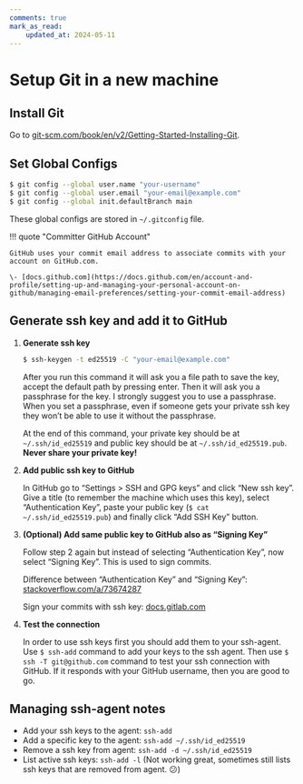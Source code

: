 ```yaml
---
comments: true
mark_as_read:
    updated_at: 2024-05-11
---
```


# Setup Git in a new machine

## Install Git

Go to
[git-scm.com/book/en/v2/Getting-Started-Installing-Git](https://git-scm.com/book/en/v2/Getting-Started-Installing-Git).

## Set Global Configs

```bash
$ git config --global user.name "your-username"
$ git config --global user.email "your-email@example.com"
$ git config --global init.defaultBranch main
```

These global configs are stored in `~/.gitconfig` file.

!!! quote "Committer GitHub Account"

    GitHub uses your commit email address to associate commits with your account on GitHub.com.

    \- [docs.github.com](https://docs.github.com/en/account-and-profile/setting-up-and-managing-your-personal-account-on-github/managing-email-preferences/setting-your-commit-email-address)

## Generate ssh key and add it to GitHub

1. **Generate ssh key**

    ```bash
    $ ssh-keygen -t ed25519 -C "your-email@example.com"
    ```

    After you run this command it will ask you a file path to save the key, accept the default path
    by pressing enter. Then it will ask you a passphrase for the key. I strongly suggest you to use
    a passphrase. When you set a passphrase, even if someone gets your private ssh key they won’t be
    able to use it without the passphrase.

    At the end of this command, your private key should be at `~/.ssh/id_ed25519` and public key
    should be at `~/.ssh/id_ed25519.pub`. **Never share your private key!**

2. **Add public ssh key to GitHub**

    In GitHub go to “Settings > SSH and GPG keys” and click “New ssh key”. Give a title (to remember
    the machine which uses this key), select “Authentication Key”, paste your public key (`$ cat
    ~/.ssh/id_ed25519.pub`) and finally click “Add SSH Key” button.

3. **(Optional) Add same public key to GitHub also as “Signing Key”**

    Follow step 2 again but instead of selecting “Authentication Key”, now select “Signing Key”.
    This is used to sign commits.
    
    Difference between “Authentication Key” and “Signing Key”:
    [stackoverflow.com/a/73674287](https://stackoverflow.com/a/73674287)

    Sign your commits with ssh key:
    [docs.gitlab.com](https://docs.gitlab.com/ee/user/project/repository/signed_commits/ssh.html)

4. **Test the connection**

    In order to use ssh keys first you should add them to your ssh-agent. Use `$ ssh-add` command to
    add your keys to the ssh agent. Then use `$ ssh -T git@github.com` command to test your ssh
    connection with GitHub. If it responds with your GitHub username, then you are good to go.

## Managing ssh-agent notes

- Add your ssh keys to the agent: `ssh-add`
- Add a specific key to the agent: `ssh-add ~/.ssh/id_ed25519`
- Remove a ssh key from agent: `ssh-add -d ~/.ssh/id_ed25519`
- List active ssh keys: `ssh-add -l` (Not working great, sometimes still lists ssh keys that are
  removed from agent. 😕)